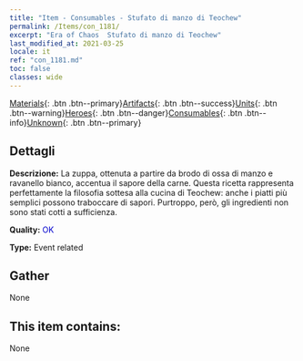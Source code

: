 ```yaml
---
title: "Item - Consumables - Stufato di manzo di Teochew"
permalink: /Items/con_1181/
excerpt: "Era of Chaos  Stufato di manzo di Teochew"
last_modified_at: 2021-03-25
locale: it
ref: "con_1181.md"
toc: false
classes: wide
---
```

 [Materials](/it/Items/){: .btn .btn--primary}[Artifacts](/it/Items/Artifacts/){: .btn .btn--success}[Units](/it/Items/Units/){: .btn .btn--warning}[Heroes](/it/Items/Heroes/){: .btn .btn--danger}[Consumables](/it/Items/Consumables/){: .btn .btn--info}[Unknown](/it/Items/Unknown/){: .btn .btn--primary}

## Dettagli
 **Descrizione:** La zuppa, ottenuta a partire da brodo di ossa di manzo e ravanello bianco, accentua il sapore della carne. Questa ricetta rappresenta perfettamente la filosofia sottesa alla cucina di Teochew: anche i piatti più semplici possono traboccare di sapori. Purtroppo, però, gli ingredienti non sono stati cotti a sufficienza.

 **Quality:** <span style="color: #0000CD">OK</span>

 **Type:** Event related

## Gather

  None

## This item contains:

  None

